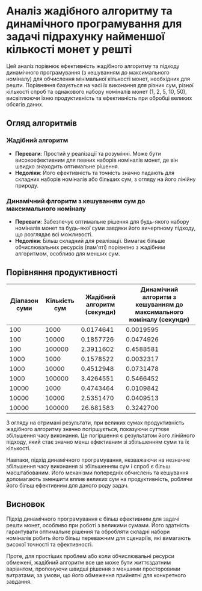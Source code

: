 # Аналіз жадібного алгоритму та динамічного програмування для задачі підрахунку найменшої кількості монет у решті

Цей аналіз порівнює ефективність жадібного алгоритму та підходу динамічного програмування (з кешуванням до максимального номіналу) для обчислення мінімальної кількості монет, необхідних для решти. Порівняння базується на часі їх виконання для різних сум, різної кількості спроб та однакового набору номіналів монет (1, 2, 5, 10, 50), висвітлюючи їхню продуктивність та ефективність при обробці великих обсягів даних.

## Огляд алгоритмів

### Жадібний алгоритм
- **Переваги**: Простий у реалізації та розумінні. Може бути високоефективним для певних наборів номіналів монет, де він швидко знаходить оптимальне рішення.
- **Недоліки**: Його ефективність та точність значно падають для складних наборів номіналів або більших сум, з огляду на його лінійну природу.

### Динамічний флгоритм з кешуванням сум до максимального номіналу
- **Переваги**: Забезпечує оптимальне рішення для будь-якого набору номіналів монет та будь-якої суми завдяки його вичерпному підходу, що розглядає всі можливості.
- **Недоліки**: Більш складний для реалізації. Вимагає більше обчислювальних ресурсів (пам'яті) порівняно з жадібним алгоритмом, особливо для менших сум.

## Порівняння продуктивності

| Діапазон суми | Кількість сум  | Жадібний алгоритм (секунди) | Динамічний алгоритм з кешуванням до максимального номіналу (секунди) |
|---------------|----------------|-----------------------------|----------------------------------------------------------------------|
| 100           | 1000           | 0.0174641                   | 0.0019595                                                            |
| 100           | 10000          | 0.1857726                   | 0.0474926                                                            |
| 100           | 100000         | 2.3911602                   | 0.4588581                                                            |
| 1000          | 1000           | 0.1578522                   | 0.0032317                                                            |
| 1000          | 10000          | 0.4512948                   | 0.0731478                                                            |
| 1000          | 100000         | 3.4264551                   | 0.5466452                                                            |
| 10000         | 1000           | 0.4743464                   | 0.0109842                                                            |
| 10000         | 10000          | 2.5351470                   | 0.0409513                                                            |
| 10000         | 100000         | 26.681583                   | 0.3242700                                                            |

З огляду на отримані результати, при великих сумах продуктивність жадібного алгоритму значно погіршується, показуючи суттєве збільшення часу виконання. Це погіршення є результатом його лінійного підходу, який стає значно менш ефективним зі збільшенням суми та їх кількості.

Навпаки, підхід динамічного програмування, незважаючи на незначне збільшення часу виконання зі збільшенням сум і спроб є більш масштабованим. Його механізми попередніх обчислень та кешування допомагають зменшити вплив великих сум на продуктивність, роблячи його більш ефективним для даного роду задач.

## Висновок

Підхід динамічного програмування є більш ефективним для задачі решти монет, особливо при роботі з великими сумами. Його здатність гарантувати оптимальне рішення та обробляти складні набори номіналів робить його більш переважним для сценаріїв, які вимагають високої точності та ефективності.

Проте, для простіших проблем або коли обчислювальні ресурси обмежені, жадібний алгоритм все ще може бути життєздатним варіантом, пропонуючи швидші рішення з меншими просторовими витратами, за умови, що його обмеження прийнятні для конкретного завдання.
